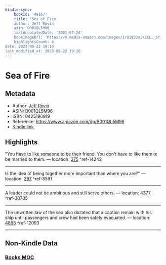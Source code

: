 ```yaml
---
kindle-sync:
    bookId: '49167'
    title: "Sea of Fire
    author: Jeff Rovin
    asin: B001QL5M96
    lastAnnotatedDate: '2021-07-24'
    bookImageUrl: 'https://m.media-amazon.com/images/I/8193Qui+ZXL._SY160.jpg'
    highlightsCount: 4
date: 2023-05-22 19:10
last_modified_at: 2023-05-22 19:10
---
```


# Sea of Fire

## Metadata

-   Author: [Jeff Rovin](https://www.amazon.comundefined)
-   ASIN: B001QL5M96
-   ISBN: 0425190919
-   Reference: https://www.amazon.com/dp/B001QL5M96
-   [Kindle link](kindle://book?action=open&asin=B001QL5M96)

## Highlights

"You have to like someone to be their friend. You don't have to like them to be married to them. — location: [375](kindle://book?action=open&asin=B001QL5M96&location=375) ^ref-14242

---

Is the idea of being together more important than where you are?" — location: [397](kindle://book?action=open&asin=B001QL5M96&location=397) ^ref-8591

---

A leader could not be ambitious and still serve others. — location: [4377](kindle://book?action=open&asin=B001QL5M96&location=4377) ^ref-30785

---

The unwritten law of the sea also dictated that a captain remain with his ship until passengers and crew had been safely evacuated. — location: [4865](kindle://book?action=open&asin=B001QL5M96&location=4865) ^ref-12093

---

## Non-Kindle Data

### [Books MOC](Books%20MOC.md)

